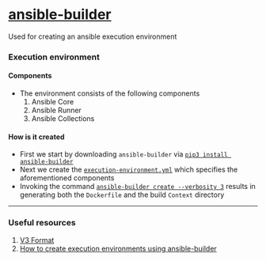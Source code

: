 # [ansible-builder](https://ansible.readthedocs.io/projects/builder/en/stable/)

Used for creating an ansible execution environment

### Execution environment
#### Components
- The environment consists of the following components
  1. Ansible Core
  2. Ansible Runner
  3. Ansible Collections

#### How is it created
- First we start by downloading `ansible-builder` via [`pip3 install ansible-builder`](https://pypi.org/project/ansible-builder/)
- Next we create the [`execution-environment.yml`](https://github.com/theJaxon/ansible-builder/blob/main/execution-environment.yml) which specifies the aforementioned components
- Invoking the command [`ansible-builder create --verbosity 3`](https://ansible.readthedocs.io/projects/builder/en/stable/usage/) results in generating both the `Dockerfile` and the build `Context` directory

---

### Useful resources
1. [V3 Format](https://ansible.readthedocs.io/projects/builder/en/stable/definition/#version-3-format)
2. [How to create execution environments using ansible-builder](https://developers.redhat.com/articles/2023/05/08/how-create-execution-environments-using-ansible-builder#)